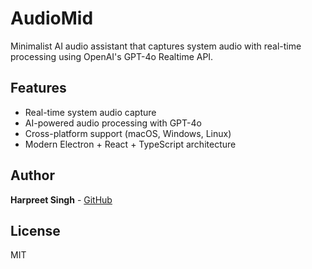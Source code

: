 
# AudioMid

Minimalist AI audio assistant that captures system audio with real-time processing using OpenAI's GPT-4o Realtime API.

## Features

- Real-time system audio capture
- AI-powered audio processing with GPT-4o
- Cross-platform support (macOS, Windows, Linux)
- Modern Electron + React + TypeScript architecture

## Author

**Harpreet Singh** - [GitHub](https://github.com/siinghd)

## License

MIT
